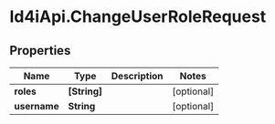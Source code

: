 # Id4iApi.ChangeUserRoleRequest

## Properties
Name | Type | Description | Notes
------------ | ------------- | ------------- | -------------
**roles** | **[String]** |  | [optional] 
**username** | **String** |  | [optional] 


